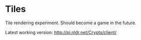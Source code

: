 # Tiles
Tile rendering experiment. Should become a game in the future.

Latest working version: http://pi.nldr.net/Crypts/client/
